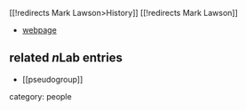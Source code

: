 [[!redirects Mark Lawson&gt;History]]
[[!redirects Mark Lawson]]

* [webpage](http://www.macs.hw.ac.uk/staff-directory/mark-lawson.htm)

## related $n$Lab entries

* [[pseudogroup]]

category: people
